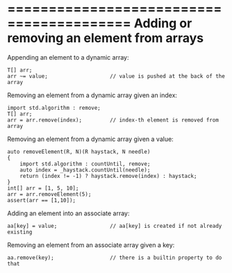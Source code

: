 =========================================
Adding or removing an element from arrays
=========================================

Appending an element to a dynamic array:

```
T[] arr;
arr ~= value;                    // value is pushed at the back of the array
```

Removing an element from a dynamic array given an index:

```
import std.algorithm : remove;
T[] arr;
arr = arr.remove(index);         // index-th element is removed from array
```

Removing an element from a dynamic array given a value:
```
auto removeElement(R, N)(R haystack, N needle)
{
    import std.algorithm : countUntil, remove;
    auto index = _haystack.countUntil(needle);
    return (index != -1) ? haystack.remove(index) : haystack;
}
int[] arr = [1, 5, 10];
arr = arr.removeElement(5);
assert(arr == [1,10]);
```

Adding an element into an associate array:
```
aa[key] = value;                 // aa[key] is created if not already existing
```

Removing an element from an associate array given a key:
```
aa.remove(key);                  // there is a builtin property to do that
```
